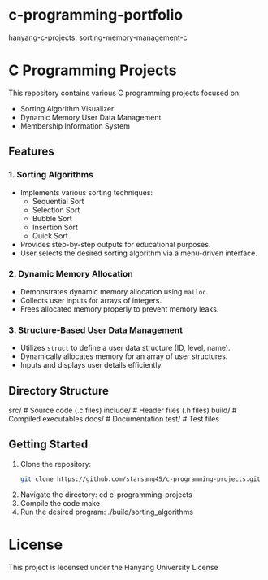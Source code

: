 # c-programming-portfolio
hanyang-c-projects: sorting-memory-management-c
# C Programming Projects

This repository contains various C programming projects focused on:
- Sorting Algorithm Visualizer
- Dynamic Memory User Data Management
- Membership Information System

## Features

### 1. Sorting Algorithms
- Implements various sorting techniques:
  - Sequential Sort
  - Selection Sort
  - Bubble Sort
  - Insertion Sort
  - Quick Sort
- Provides step-by-step outputs for educational purposes.
- User selects the desired sorting algorithm via a menu-driven interface.

### 2. Dynamic Memory Allocation
- Demonstrates dynamic memory allocation using `malloc`.
- Collects user inputs for arrays of integers.
- Frees allocated memory properly to prevent memory leaks.

### 3. Structure-Based User Data Management
- Utilizes `struct` to define a user data structure (ID, level, name).
- Dynamically allocates memory for an array of user structures.
- Inputs and displays user details efficiently.
## Directory Structure
src/             # Source code (.c files)
include/         # Header files (.h files)
build/           # Compiled executables
docs/            # Documentation
test/            # Test files

## Getting Started

1. Clone the repository:
   ```bash
   git clone https://github.com/starsang45/c-programming-projects.git
2. Navigate the directory:
cd c-programming-projects
3. Compile the code
make
4. Run the desired program:
./build/sorting_algorithms

# License
This project is lecensed under the Hanyang University License

